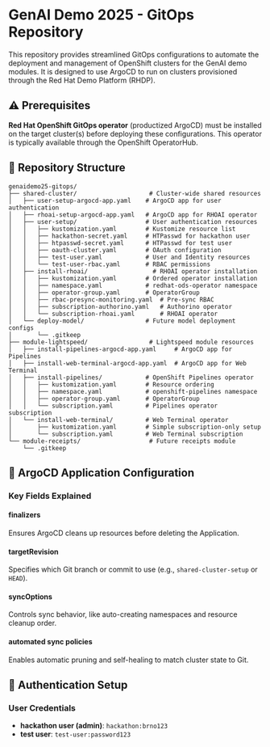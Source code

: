 # GenAI Demo 2025 - GitOps Repository

This repository provides streamlined GitOps configurations to automate the deployment and management of OpenShift clusters for the GenAI demo modules. It is designed to use ArgoCD to run on clusters provisioned through the Red Hat Demo Platform (RHDP).

## ⚠️ Prerequisites

**Red Hat OpenShift GitOps operator** (productized ArgoCD) must be installed on the target cluster(s) before deploying these configurations. This operator is typically available through the OpenShift OperatorHub.

## 📁 Repository Structure

```
genaidemo25-gitops/
├── shared-cluster/                    # Cluster-wide shared resources
│   ├── user-setup-argocd-app.yaml    # ArgoCD app for user authentication
│   ├── rhoai-setup-argocd-app.yaml   # ArgoCD app for RHOAI operator
│   ├── user-setup/                   # User authentication resources
│   │   ├── kustomization.yaml        # Kustomize resource list
│   │   ├── hackathon-secret.yaml     # HTPasswd for hackathon user
│   │   ├── htpasswd-secret.yaml      # HTPasswd for test user
│   │   ├── oauth-cluster.yaml        # OAuth configuration
│   │   ├── test-user.yaml            # User and Identity resources
│   │   └── test-user-rbac.yaml       # RBAC permissions
│   ├── install-rhoai/                  # RHOAI operator installation
│   │   ├── kustomization.yaml        # Ordered operator installation
│   │   ├── namespace.yaml            # redhat-ods-operator namespace
│   │   ├── operator-group.yaml       # OperatorGroup
│   │   ├── rbac-presync-monitoring.yaml  # Pre-sync RBAC
│   │   ├── subscription-authorino.yaml   # Authorino operator
│   │   └── subscription-rhoai.yaml       # RHOAI operator
│   └── deploy-model/                 # Future model deployment configs
│       └── .gitkeep
├── module-lightspeed/                 # Lightspeed module resources
│   ├── install-pipelines-argocd-app.yaml     # ArgoCD app for Pipelines
│   ├── install-web-terminal-argocd-app.yaml  # ArgoCD app for Web Terminal
│   ├── install-pipelines/            # OpenShift Pipelines operator
│   │   ├── kustomization.yaml        # Resource ordering
│   │   ├── namespace.yaml            # openshift-pipelines namespace
│   │   ├── operator-group.yaml       # OperatorGroup
│   │   └── subscription.yaml         # Pipelines operator subscription
│   └── install-web-terminal/         # Web Terminal operator
│       ├── kustomization.yaml        # Simple subscription-only setup
│       └── subscription.yaml         # Web Terminal subscription
└── module-receipts/                   # Future receipts module
    └── .gitkeep
```

## 🔧 ArgoCD Application Configuration

### Key Fields Explained

#### **finalizers**

Ensures ArgoCD cleans up resources before deleting the Application.

#### **targetRevision**

Specifies which Git branch or commit to use (e.g., `shared-cluster-setup` or `HEAD`).

#### **syncOptions**

Controls sync behavior, like auto-creating namespaces and resource cleanup order.

#### **automated sync policies**

Enables automatic pruning and self-healing to match cluster state to Git.

## 🔐 Authentication Setup

### User Credentials

- **hackathon user (admin)**: `hackathon:brno123`
- **test user**: `test-user:password123`
